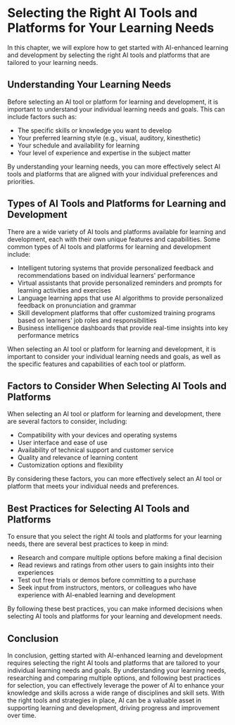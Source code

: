 Selecting the Right AI Tools and Platforms for Your Learning Needs
========================================================================================================================================

In this chapter, we will explore how to get started with AI-enhanced learning and development by selecting the right AI tools and platforms that are tailored to your learning needs.

Understanding Your Learning Needs
---------------------------------

Before selecting an AI tool or platform for learning and development, it is important to understand your individual learning needs and goals. This can include factors such as:

* The specific skills or knowledge you want to develop
* Your preferred learning style (e.g., visual, auditory, kinesthetic)
* Your schedule and availability for learning
* Your level of experience and expertise in the subject matter

By understanding your learning needs, you can more effectively select AI tools and platforms that are aligned with your individual preferences and priorities.

Types of AI Tools and Platforms for Learning and Development
------------------------------------------------------------

There are a wide variety of AI tools and platforms available for learning and development, each with their own unique features and capabilities. Some common types of AI tools and platforms for learning and development include:

* Intelligent tutoring systems that provide personalized feedback and recommendations based on individual learners' performance
* Virtual assistants that provide personalized reminders and prompts for learning activities and exercises
* Language learning apps that use AI algorithms to provide personalized feedback on pronunciation and grammar
* Skill development platforms that offer customized training programs based on learners' job roles and responsibilities
* Business intelligence dashboards that provide real-time insights into key performance metrics

When selecting an AI tool or platform for learning and development, it is important to consider your individual learning needs and goals, as well as the specific features and capabilities of each tool or platform.

Factors to Consider When Selecting AI Tools and Platforms
---------------------------------------------------------

When selecting an AI tool or platform for learning and development, there are several factors to consider, including:

* Compatibility with your devices and operating systems
* User interface and ease of use
* Availability of technical support and customer service
* Quality and relevance of learning content
* Customization options and flexibility

By considering these factors, you can more effectively select an AI tool or platform that meets your individual needs and preferences.

Best Practices for Selecting AI Tools and Platforms
---------------------------------------------------

To ensure that you select the right AI tools and platforms for your learning needs, there are several best practices to keep in mind:

* Research and compare multiple options before making a final decision
* Read reviews and ratings from other users to gain insights into their experiences
* Test out free trials or demos before committing to a purchase
* Seek input from instructors, mentors, or colleagues who have experience with AI-enabled learning and development

By following these best practices, you can make informed decisions when selecting AI tools and platforms for your learning and development needs.

Conclusion
----------

In conclusion, getting started with AI-enhanced learning and development requires selecting the right AI tools and platforms that are tailored to your individual learning needs and goals. By understanding your learning needs, researching and comparing multiple options, and following best practices for selection, you can effectively leverage the power of AI to enhance your knowledge and skills across a wide range of disciplines and skill sets. With the right tools and strategies in place, AI can be a valuable asset in supporting learning and development, driving progress and improvement over time.
